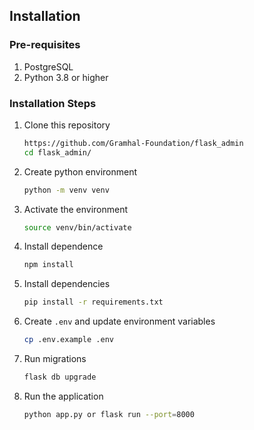 ## Installation

### Pre-requisites
1. PostgreSQL
2. Python 3.8 or higher


### Installation Steps
1. Clone this repository
   ```sh
   https://github.com/Gramhal-Foundation/flask_admin
   cd flask_admin/
   ```
2. Create python environment
   ```sh
   python -m venv venv
   ```
3. Activate the environment
   ```sh
   source venv/bin/activate
   ```
4. Install dependence
   ```sh
   npm install
   ```
5. Install dependencies
   ```sh
   pip install -r requirements.txt
   ```
6. Create `.env` and update environment variables
   ```sh
   cp .env.example .env
   ```
7. Run migrations
   ```sh
   flask db upgrade
   ```
8. Run the application
      ```sh
      python app.py or flask run --port=8000
      ```

